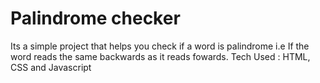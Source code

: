 # Palindrome checker

Its a simple project that helps you check if a word is palindrome i.e If the word reads the same backwards as it reads fowards.
Tech Used : HTML, CSS and Javascript
